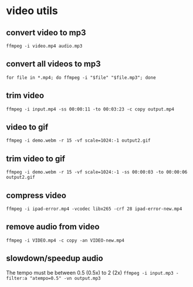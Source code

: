 # video utils

## convert video to mp3
`ffmpeg -i video.mp4 audio.mp3`

## convert all videos to mp3
`for file in *.mp4; do ffmpeg -i "$file" "$file.mp3"; done`

## trim video
`ffmpeg -i input.mp4 -ss 00:00:11 -to 00:03:23 -c copy output.mp4`

## video to gif
`ffmpeg -i demo.webm -r 15 -vf scale=1024:-1 output2.gif`

## trim video to gif
`ffmpeg -i demo.webm -r 15 -vf scale=1024:-1 -ss 00:00:03 -to 00:00:06 output2.gif`

## compress video
`ffmpeg -i ipad-error.mp4 -vcodec libx265 -crf 28 ipad-error-new.mp4`

## remove audio from video
`ffmpeg -i VIDEO.mp4 -c copy -an VIDEO-new.mp4`

## slowdown/speedup audio
The tempo must be between 0.5 (0.5x) to 2 (2x)
`ffmpeg -i input.mp3 -filter:a "atempo=0.5" -vn output.mp3`

